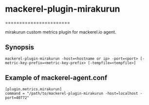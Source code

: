 # mackerel-plugin-mirakurun
=======================

mirakurun custom metrics plugin for mackerel.io agent.

## Synopsis

```shell
mackerel-plugin-mirakurun -host=<hostname or ip> -port=<port> [-metric-key-prefix=<metric-key-prefix> [-tempfile=<tempfile>]
```

## Example of mackerel-agent.conf

```
[plugin.metrics.mirakurun]
command = "/path/to/mackerel-plugin-mirakurun -host=localhost -port=40772"
```

